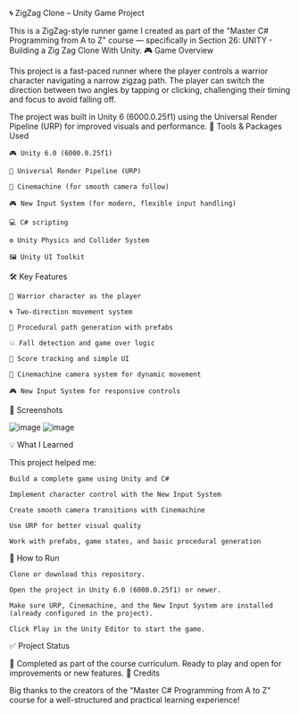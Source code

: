🌀 ZigZag Clone – Unity Game Project

This is a ZigZag-style runner game I created as part of the "Master C# Programming from A to Z" course — specifically in Section 26: UNITY - Building a Zig Zag Clone With Unity.
🎮 Game Overview

This project is a fast-paced runner where the player controls a warrior character navigating a narrow zigzag path. The player can switch the direction between two angles by tapping or clicking, challenging their timing and focus to avoid falling off.

The project was built in Unity 6 (6000.0.25f1) using the Universal Render Pipeline (URP) for improved visuals and performance.
🧰 Tools & Packages Used

    🎮 Unity 6.0 (6000.0.25f1)

    🧱 Universal Render Pipeline (URP)

    🎥 Cinemachine (for smooth camera follow)

    🎮 New Input System (for modern, flexible input handling)

    💻 C# scripting

    ⚙️ Unity Physics and Collider System

    🖼️ Unity UI Toolkit

🛠️ Key Features

    🧍 Warrior character as the player

    🌀 Two-direction movement system

    🧱 Procedural path generation with prefabs

    💥 Fall detection and game over logic

    🎯 Score tracking and simple UI

    🎥 Cinemachine camera system for dynamic movement

    🎮 New Input System for responsive controls

📸 Screenshots

![image](https://github.com/user-attachments/assets/f42737c0-2bca-47da-b59d-bb34ba525b85)
![image](https://github.com/user-attachments/assets/c658edda-bd9e-47e7-8922-e690fe4cac5c)


💡 What I Learned

This project helped me:

    Build a complete game using Unity and C#

    Implement character control with the New Input System

    Create smooth camera transitions with Cinemachine

    Use URP for better visual quality

    Work with prefabs, game states, and basic procedural generation

🚀 How to Run

    Clone or download this repository.

    Open the project in Unity 6.0 (6000.0.25f1) or newer.

    Make sure URP, Cinemachine, and the New Input System are installed (already configured in the project).

    Click Play in the Unity Editor to start the game.

✅ Project Status

📌 Completed as part of the course curriculum. Ready to play and open for improvements or new features.
🙌 Credits

Big thanks to the creators of the "Master C# Programming from A to Z" course for a well-structured and practical learning experience!
